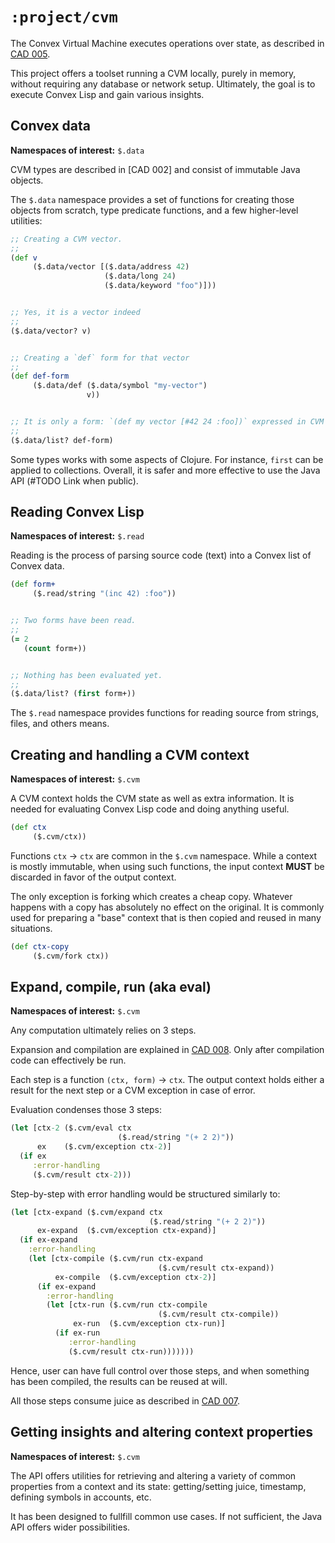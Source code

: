 # `:project/cvm`

The Convex Virtual Machine executes operations over state, as described in [CAD 005](https://github.com/Convex-Dev/design/blob/main/cad/005_cvmex/README.md).

This project offers a toolset running a CVM locally, purely in memory, without requiring any database or network setup. Ultimately, the goal is to execute
Convex Lisp and gain various insights.


## Convex data

**Namespaces of interest:** `$.data`

CVM types are described in [CAD 002] and consist of immutable Java objects.

The `$.data` namespace provides a set of functions for creating those objects from scratch, type predicate functions, and a few higher-level utilities:

```clojure
;; Creating a CVM vector.
;;
(def v
     ($.data/vector [($.data/address 42)
                     ($.data/long 24)
                     ($.data/keyword "foo")]))


;; Yes, it is a vector indeed
;;
($.data/vector? v)


;; Creating a `def` form for that vector
;;
(def def-form
     ($.data/def ($.data/symbol "my-vector")
                 v))


;; It is only a form: `(def my vector [#42 24 :foo])` expressed in CVM objects
;;
($.data/list? def-form)
```

Some types works with some aspects of Clojure. For instance, `first` can be applied to collections. Overall, it is safer and more effective to use the Java API
(#TODO Link when public).


## Reading Convex Lisp

**Namespaces of interest:** `$.read`

Reading is the process of parsing source code (text) into a Convex list of Convex data.

```clojure
(def form+
     ($.read/string "(inc 42) :foo"))


;; Two forms have been read.
;;
(= 2
   (count form+))


;; Nothing has been evaluated yet.
;;
($.data/list? (first form+))
```

The `$.read` namespace provides functions for reading source from strings, files, and others means.


## Creating and handling a CVM context

**Namespaces of interest:** `$.cvm`

A CVM context holds the CVM state as well as extra information. It is needed for evaluating Convex Lisp code and doing anything useful.

```clojure
(def ctx
     ($.cvm/ctx))
```

Functions `ctx` -> `ctx` are common in the `$.cvm` namespace. While a context is mostly immutable, when using such functions, the input context **MUST**
be discarded in favor of the output context.

The only exception is forking which creates a cheap copy. Whatever happens with a copy has absolutely no effect on the original. It is commonly used for
preparing a "base" context that is then copied and reused in many situations.

```clojure
(def ctx-copy
     ($.cvm/fork ctx))
```


## Expand, compile, run (aka eval)

**Namespaces of interest:** `$.cvm`

Any computation ultimately relies on 3 steps. 

Expansion and compilation are explained in [CAD 008](https://github.com/Convex-Dev/design/blob/main/cad/008_compiler/README.md).
Only after compilation code can effectively be run.

Each step is a function `(ctx, form)` -> `ctx`. The output context holds either a result for the next step or a CVM exception in case
of error.

Evaluation condenses those 3 steps:

```clojure
(let [ctx-2 ($.cvm/eval ctx
                        ($.read/string "(+ 2 2)"))
      ex    ($.cvm/exception ctx-2)]
  (if ex
     :error-handling
     ($.cvm/result ctx-2)))
```

Step-by-step with error handling would be structured similarly to:

```clojure
(let [ctx-expand ($.cvm/expand ctx
                               ($.read/string "(+ 2 2)"))
      ex-expand  ($.cvm/exception ctx-expand)]
  (if ex-expand
    :error-handling
    (let [ctx-compile ($.cvm/run ctx-expand
                                 ($.cvm/result ctx-expand))
          ex-compile  ($.cvm/exception ctx-2)]
      (if ex-expand
        :error-handling
        (let [ctx-run ($.cvm/run ctx-compile
                                 ($.cvm/result ctx-compile))
              ex-run  ($.cvm/exception ctx-run)]
          (if ex-run
             :error-handling
             ($.cvm/result ctx-run)))))))
```

Hence, user can have full control over those steps, and when something has been compiled, the results can be reused at will.

All those steps consume juice as described in [CAD 007](https://github.com/Convex-Dev/design/blob/main/cad/007_juice/README.md).


## Getting insights and altering context properties

**Namespaces of interest:** `$.cvm`

The API offers utilities for retrieving and altering a variety of common properties from a context and its state: getting/setting juice,
timestamp, defining symbols in accounts, etc.

It has been designed to fullfill common use cases. If not sufficient, the Java API offers wider possibilities.

